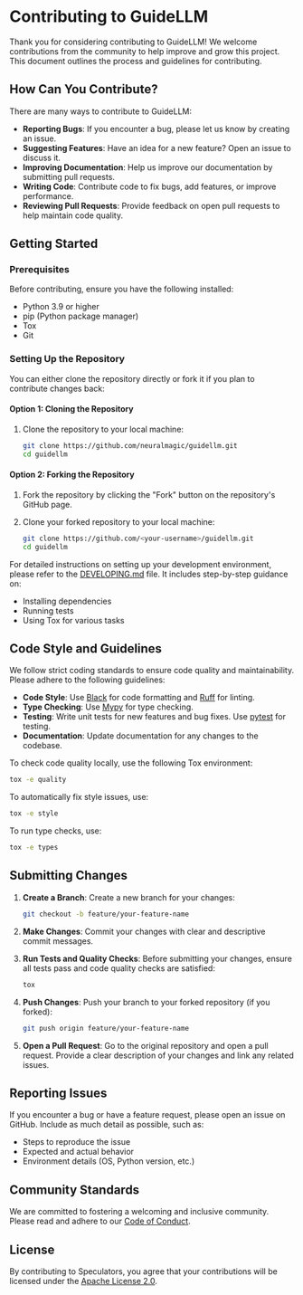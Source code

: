 # Contributing to GuideLLM

Thank you for considering contributing to GuideLLM! We welcome contributions from the community to help improve and grow this project. This document outlines the process and guidelines for contributing.

## How Can You Contribute?

There are many ways to contribute to GuideLLM:

- **Reporting Bugs**: If you encounter a bug, please let us know by creating an issue.
- **Suggesting Features**: Have an idea for a new feature? Open an issue to discuss it.
- **Improving Documentation**: Help us improve our documentation by submitting pull requests.
- **Writing Code**: Contribute code to fix bugs, add features, or improve performance.
- **Reviewing Pull Requests**: Provide feedback on open pull requests to help maintain code quality.

## Getting Started

### Prerequisites

Before contributing, ensure you have the following installed:

- Python 3.9 or higher
- pip (Python package manager)
- Tox
- Git

### Setting Up the Repository

You can either clone the repository directly or fork it if you plan to contribute changes back:

#### Option 1: Cloning the Repository

1. Clone the repository to your local machine:

   ```bash
   git clone https://github.com/neuralmagic/guidellm.git
   cd guidellm
   ```

#### Option 2: Forking the Repository

1. Fork the repository by clicking the "Fork" button on the repository's GitHub page.

2. Clone your forked repository to your local machine:

   ```bash
   git clone https://github.com/<your-username>/guidellm.git
   cd guidellm
   ```

For detailed instructions on setting up your development environment, please refer to the [DEVELOPING.md](https://github.com/neuralmagic/speculators/blob/main/DEVELOPING.md) file. It includes step-by-step guidance on:

- Installing dependencies
- Running tests
- Using Tox for various tasks

## Code Style and Guidelines

We follow strict coding standards to ensure code quality and maintainability. Please adhere to the following guidelines:

- **Code Style**: Use [Black](https://black.readthedocs.io/en/stable/) for code formatting and [Ruff](https://github.com/charliermarsh/ruff) for linting.
- **Type Checking**: Use [Mypy](http://mypy-lang.org/) for type checking.
- **Testing**: Write unit tests for new features and bug fixes. Use [pytest](https://docs.pytest.org/) for testing.
- **Documentation**: Update documentation for any changes to the codebase.

To check code quality locally, use the following Tox environment:

```bash
tox -e quality
```

To automatically fix style issues, use:

```bash
tox -e style
```

To run type checks, use:

```bash
tox -e types
```

## Submitting Changes

1. **Create a Branch**: Create a new branch for your changes:

   ```bash
   git checkout -b feature/your-feature-name
   ```

2. **Make Changes**: Commit your changes with clear and descriptive commit messages.

3. **Run Tests and Quality Checks**: Before submitting your changes, ensure all tests pass and code quality checks are satisfied:

   ```bash
   tox
   ```

4. **Push Changes**: Push your branch to your forked repository (if you forked):

   ```bash
   git push origin feature/your-feature-name
   ```

5. **Open a Pull Request**: Go to the original repository and open a pull request. Provide a clear description of your changes and link any related issues.

## Reporting Issues

If you encounter a bug or have a feature request, please open an issue on GitHub. Include as much detail as possible, such as:

- Steps to reproduce the issue
- Expected and actual behavior
- Environment details (OS, Python version, etc.)

## Community Standards

We are committed to fostering a welcoming and inclusive community. Please read and adhere to our [Code of Conduct](https://github.com/neuralmagic/speculators/blob/main/CODE_OF_CONDUCT.md).

## License

By contributing to Speculators, you agree that your contributions will be licensed under the [Apache License 2.0](https://github.com/neuralmagic/speculators/blob/main/LICENSE).
